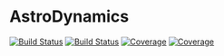 # AstroDynamics

[![Build Status](https://travis-ci.com/isvelasc/AstroDynamics.jl.svg?branch=main)](https://travis-ci.com/isvelasc/AstroDynamics.jl)
[![Build Status](https://ci.appveyor.com/api/projects/status/github/isvelasc/AstroDynamics.jl?svg=true)](https://ci.appveyor.com/project/isvelasc/AstroDynamics-jl)
[![Coverage](https://codecov.io/gh/isvelasc/AstroDynamics.jl/branch/main/graph/badge.svg)](https://codecov.io/gh/isvelasc/AstroDynamics.jl)
[![Coverage](https://coveralls.io/repos/github/isvelasc/AstroDynamics.jl/badge.svg?branch=main)](https://coveralls.io/github/isvelasc/AstroDynamics.jl?branch=main)
